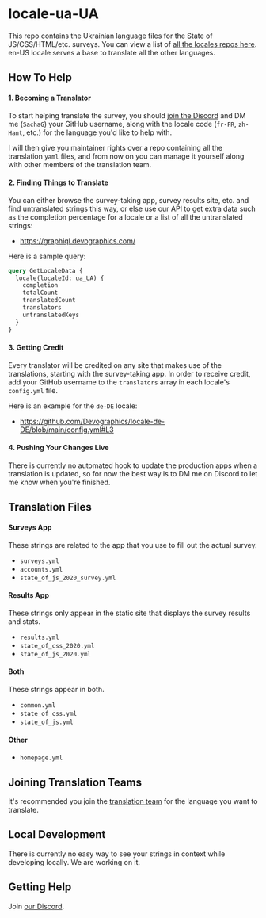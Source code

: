 # locale-ua-UA

This repo contains the Ukrainian language files for the State of JS/CSS/HTML/etc. surveys. You can view a list of [all the locales repos here](https://github.com/orgs/Devographics/repositories?q=locale-&type=all&language=&sort=name). en-US locale serves a base to translate all the other languages.

## How To Help

#### 1. Becoming a Translator

To start helping translate the survey, you should [join the Discord](https://discord.com/invite/zRDb35jfrt) and DM me (`SachaG`) your GitHub username, along with the locale code (`fr-FR`, `zh-Hant`, etc.) for the language you'd like to help with.

I will then give you maintainer rights over a repo containing all the translation `yaml` files, and from now on you can manage it yourself along with other members of the translation team.

#### 2. Finding Things to Translate

You can either browse the survey-taking app, survey results site, etc. and find untranslated strings this way, or else use our API to get extra data such as the completion percentage for a locale or a list of all the untranslated strings:

- https://graphiql.devographics.com/

Here is a sample query:

```graphql
query GetLocaleData {
  locale(localeId: ua_UA) {
    completion
    totalCount
    translatedCount
    translators
    untranslatedKeys
  }
}
```

#### 3. Getting Credit

Every translator will be credited on any site that makes use of the translations, starting with the survey-taking app. In order to receive credit, add your GitHub username to the `translators` array in each locale's `config.yml` file.

Here is an example for the `de-DE` locale:

- https://github.com/Devographics/locale-de-DE/blob/main/config.yml#L3

#### 4. Pushing Your Changes Live

There is currently no automated hook to update the production apps when a translation is updated, so for now the best way is to DM me on Discord to let me know when you're finished.

## Translation Files

#### Surveys App

These strings are related to the app that you use to fill out the actual survey.

- `surveys.yml`
- `accounts.yml`
- `state_of_js_2020_survey.yml`

#### Results App

These strings only appear in the static site that displays the survey results and stats.

- `results.yml`
- `state_of_css_2020.yml`
- `state_of_js_2020.yml`

#### Both

These strings appear in both.

- `common.yml`
- `state_of_css.yml`
- `state_of_js.yml`

#### Other

- `homepage.yml`

## Joining Translation Teams

It's recommended you join the [translation team](https://github.com/orgs/Devographics/teams/translators/teams) for the language you want to translate.

## Local Development

There is currently no easy way to see your strings in context while developing locally. We are working on it.

## Getting Help

Join [our Discord](https://discord.gg/zRDb35jfrt).
